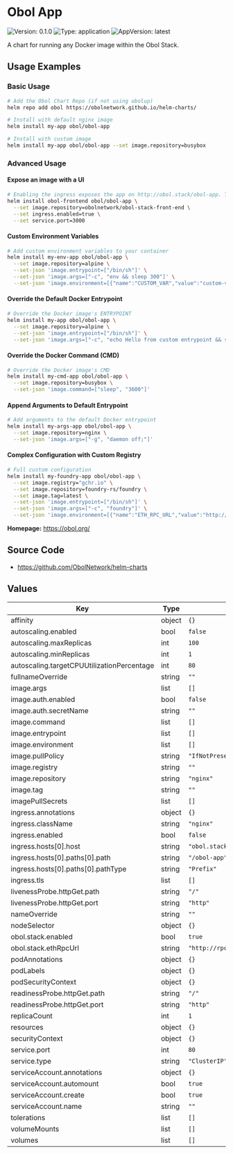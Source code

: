 Obol App
===========

![Version: 0.1.0](https://img.shields.io/badge/Version-0.1.0-informational?style=flat-square) ![Type: application](https://img.shields.io/badge/Type-application-informational?style=flat-square) ![AppVersion: latest](https://img.shields.io/badge/AppVersion-latest-informational?style=flat-square)

A chart for running any Docker image within the Obol Stack.

## Usage Examples

### Basic Usage
```sh
# Add the Obol Chart Repo (if not using obolup)
helm repo add obol https://obolnetwork.github.io/helm-charts/

# Install with default nginx image
helm install my-app obol/obol-app

# Install with custom image
helm install my-app obol/obol-app --set image.repository=busybox
```

### Advanced Usage

#### Expose an image with a UI
```sh
# Enabling the ingress exposes the app on http://obol.stack/obol-app. The default docker port is 80, and can be changed with --set service.port
helm install obol-frontend obol/obol-app \
  --set image.repository=obolnetwork/obol-stack-front-end \
  --set ingress.enabled=true \
  --set service.port=3000
```

#### Custom Environment Variables
```sh
# Add custom environment variables to your container
helm install my-env-app obol/obol-app \
  --set image.repository=alpine \
  --set-json 'image.entrypoint=["/bin/sh"]' \
  --set-json 'image.args=["-c", "env && sleep 300"]' \
  --set-json 'image.environment=[{"name":"CUSTOM_VAR","value":"custom-value"},{"name":"OBOL_BEACON_API_URL","value":"http://l1-full-node-consensus.l1.svc.cluster.local:5052"}]'
```

#### Override the Default Docker Entrypoint
```sh
# Override the Docker image's ENTRYPOINT
helm install my-app obol/obol-app \
  --set image.repository=alpine \
  --set-json 'image.entrypoint=["/bin/sh"]' \
  --set-json 'image.args=["-c", "echo Hello from custom entrypoint && sleep 300"]'
```

#### Override the Docker Command (CMD)
```sh
# Override the Docker image's CMD
helm install my-cmd-app obol/obol-app \
  --set image.repository=busybox \
  --set-json 'image.command=["sleep", "3600"]'
```

#### Append Arguments to Default Entrypoint
```sh
# Add arguments to the default Docker entrypoint
helm install my-args-app obol/obol-app \
  --set image.repository=nginx \
  --set-json 'image.args=["-g", "daemon off;"]'
```

#### Complex Configuration with Custom Registry
```sh
# Full custom configuration
helm install my-foundry-app obol/obol-app \
  --set image.registry="gchr.io" \
  --set image.repository=foundry-rs/foundry \
  --set image.tag=latest \
  --set-json 'image.entrypoint=["/bin/sh"]' \
  --set-json 'image.args=["-c", "foundry"]' \
  --set-json 'image.environment=[{"name":"ETH_RPC_URL","value":"http://rpc.l1.svc.cluster.local/rpc/mainnet"}]'
```

**Homepage:** <https://obol.org/>

## Source Code

* <https://github.com/ObolNetwork/helm-charts>

## Values

| Key | Type | Default | Description |
|-----|------|---------|-------------|
| affinity | object | `{}` |  |
| autoscaling.enabled | bool | `false` |  |
| autoscaling.maxReplicas | int | `100` |  |
| autoscaling.minReplicas | int | `1` |  |
| autoscaling.targetCPUUtilizationPercentage | int | `80` |  |
| fullnameOverride | string | `""` |  |
| image.args | list | `[]` |  |
| image.auth.enabled | bool | `false` |  |
| image.auth.secretName | string | `""` |  |
| image.command | list | `[]` |  |
| image.entrypoint | list | `[]` |  |
| image.environment | list | `[]` |  |
| image.pullPolicy | string | `"IfNotPresent"` |  |
| image.registry | string | `""` |  |
| image.repository | string | `"nginx"` |  |
| image.tag | string | `""` |  |
| imagePullSecrets | list | `[]` |  |
| ingress.annotations | object | `{}` |  |
| ingress.className | string | `"nginx"` |  |
| ingress.enabled | bool | `false` |  |
| ingress.hosts[0].host | string | `"obol.stack"` |  |
| ingress.hosts[0].paths[0].path | string | `"/obol-app"` |  |
| ingress.hosts[0].paths[0].pathType | string | `"Prefix"` |  |
| ingress.tls | list | `[]` |  |
| livenessProbe.httpGet.path | string | `"/"` |  |
| livenessProbe.httpGet.port | string | `"http"` |  |
| nameOverride | string | `""` |  |
| nodeSelector | object | `{}` |  |
| obol.stack.enabled | bool | `true` |  |
| obol.stack.ethRpcUrl | string | `"http://rpc.l1.svc.cluster.local/rpc/mainnet"` |  |
| podAnnotations | object | `{}` |  |
| podLabels | object | `{}` |  |
| podSecurityContext | object | `{}` |  |
| readinessProbe.httpGet.path | string | `"/"` |  |
| readinessProbe.httpGet.port | string | `"http"` |  |
| replicaCount | int | `1` |  |
| resources | object | `{}` |  |
| securityContext | object | `{}` |  |
| service.port | int | `80` |  |
| service.type | string | `"ClusterIP"` |  |
| serviceAccount.annotations | object | `{}` |  |
| serviceAccount.automount | bool | `true` |  |
| serviceAccount.create | bool | `true` |  |
| serviceAccount.name | string | `""` |  |
| tolerations | list | `[]` |  |
| volumeMounts | list | `[]` |  |
| volumes | list | `[]` |  |